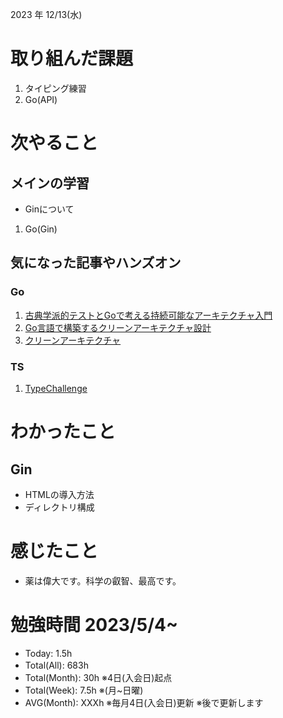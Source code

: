 2023 年 12/13(水)

# 取り組んだ課題
1. タイピング練習
2. Go(API)
 
# 次やること

## メインの学習

* Ginについて

1. Go(Gin)

## 気になった記事やハンズオン

### Go
1. [古典学派的テストとGoで考える持続可能なアーキテクチャ入門](https://zenn.dev/jy8752/books/73769005e6afa9/viewer/chapter1)
2. [Go言語で構築するクリーンアーキテクチャ設計](https://techbookfest.org/product/9a3U54LBdKDE30ewPS6Ugn?productVariantID=itEzQN5gKZX8gXMmLTEXAB)
3. [クリーンアーキテクチャ](https://nuits.jp/entry/easiest-clean-architecture-2019-09)

### TS
1. [TypeChallenge](https://github.com/type-challenges/type-challenges/tree/main/questions/00004-easy-pick)

# わかったこと

## Gin
* HTMLの導入方法
* ディレクトリ構成

# 感じたこと

* 薬は偉大です。科学の叡智、最高です。

# 勉強時間 2023/5/4~

* Today: 1.5h
* Total(All): 683h　
* Total(Month): 30h ※4日(入会日)起点
* Total(Week): 7.5h ※(月~日曜)
* AVG(Month): XXXh ※毎月4日(入会日)更新 ※後で更新します
